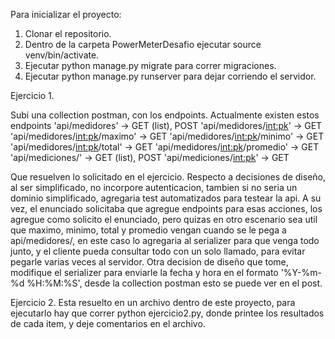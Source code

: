Para inicializar el proyecto:
1) Clonar el repositorio.
2) Dentro de la carpeta PowerMeterDesafio ejecutar source venv/bin/activate.
3) Ejecutar python manage.py migrate para correr migraciones.
4) Ejecutar python manage.py runserver para dejar corriendo el servidor.

Ejercicio 1.

Subi una collection postman, con los endpoints.
Actualmente existen estos endpoints
'api/medidores' -> GET (list), POST
'api/medidores/<int:pk>' -> GET
'api/medidores/<int:pk>/maximo' -> GET
'api/medidores/<int:pk>/minimo' -> GET
'api/medidores/<int:pk>/total' -> GET
'api/medidores/<int:pk>/promedio' -> GET
'api/mediciones/' -> GET (list), POST
'api/mediciones/<int:pk>' -> GET
 
 Que resuelven lo solicitado en el ejercicio.
 Respecto a decisiones de diseño, al ser simplificado, no incorpore autenticacion, tambien si no seria un dominio simplificado, 
 agregaria test automatizados para testear la api.
 A su vez, el enunciado solicitaba que agregue endpoints para esas acciones, los agregue como solicito el enunciado, pero quizas en otro escenario sea util que maximo, minimo, total y promedio vengan cuando se le pega a api/medidores/<ID>, en este caso lo agregaria al
 serializer para que venga todo junto, y el cliente pueda consultar todo con un solo llamado, para evitar pegarle varias veces al servidor.
 Otra decision de diseño que tome, modifique el serializer para enviarle la fecha y hora en el formato '%Y-%m-%d %H:%M:%S', desde la collection postman esto se puede ver en el post.
 
 Ejercicio 2.
 Esta resuelto en un archivo dentro de este proyecto, para ejecutarlo hay que correr python ejercicio2.py, donde printee los resultados de cada item, y deje comentarios en el archivo.
